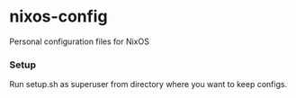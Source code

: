# nixos-config
Personal configuration files for NixOS

### Setup
Run setup.sh as superuser from directory where you want to keep configs.
